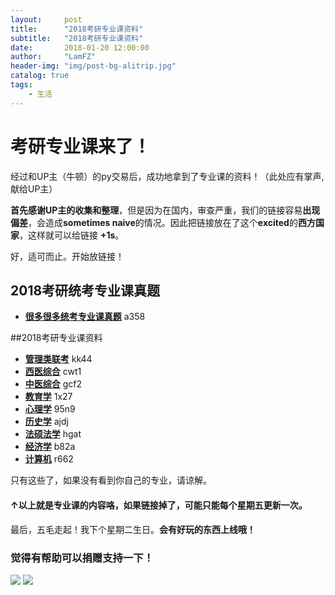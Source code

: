 ```yaml
---
layout:     post
title:      "2018考研专业课资料"
subtitle:   "2018考研专业课资料"
date:       2018-01-20 12:00:00
author:     "LamFZ"
header-img: "img/post-bg-alitrip.jpg"
catalog: true
tags:
    - 生活
---
```

# 考研专业课来了！

经过和UP主（牛顿）的py交易后，成功地拿到了专业课的资料！（此处应有掌声,献给UP主）

**首先感谢UP主的收集和整理**，但是因为在国内，审查严重，我们的链接容易**出现偏差**，会造成**sometimes naive**的情况。因此把链接放在了这个**excited**的**西方国家**，这样就可以给链接 **+1s**。

好，适可而止。开始放链接！

## 2018考研统考专业课真题
* [**很多很多统考专业课真题**](https://pan.baidu.com/s/1o7EwT30) a358

##2018考研专业课资料
* [**管理类联考**](https://pan.baidu.com/s/1jKqwrUQ) kk44
* [**西医综合**](https://pan.baidu.com/s/1ggkM5Uz) cwt1
* [**中医综合**](https://pan.baidu.com/s/1nwkAsml) gcf2
* [**教育学**](https://pan.baidu.com/s/1ggcFaSz) 1x27
* [**心理学**](https://pan.baidu.com/s/1bqKg7BT) 95n9
* [**历史学**](https://pan.baidu.com/s/1c3ABeMk) ajdj
* [**法硕法学**](https://pan.baidu.com/s/1i7na7T7) hgat
* [**经济学**](https://pan.baidu.com/s/1nwTp9ED) b82a
* [**计算机**](https://pan.baidu.com/s/1qYqS7us) r662 

只有这些了，如果没有看到你自己的专业，请谅解。

#### ↑以上就是专业课的内容咯，如果链接掉了，可能只能每个星期五更新一次。

最后，五毛走起！我下个星期二生日。**会有好玩的东西上线哦！**

### 觉得有帮助可以捐赠支持一下！
![](https://timgsa.baidu.com/timg?image&quality=80&size=b9999_10000&sec=1514739195444&di=773936890dfe86fcf8a25b3db2384433&imgtype=0&src=http%3A%2F%2Fi.zeze.com%2Fattachment%2Fforum%2F201603%2F26%2F104839u04ctdk924k8pbdb.jpeg)
![](http://ww4.sinaimg.cn/large/0060lm7Tly1fn0b1zneraj30iz0lj75q.jpg
)
